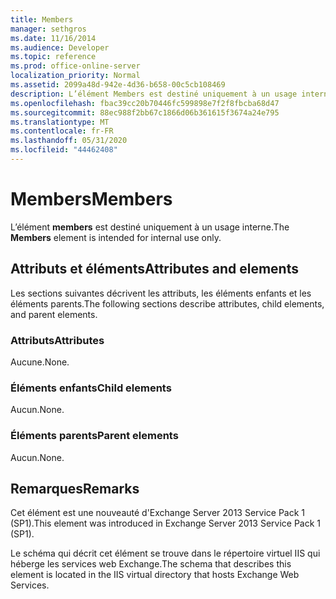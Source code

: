 ```yaml
---
title: Members
manager: sethgros
ms.date: 11/16/2014
ms.audience: Developer
ms.topic: reference
ms.prod: office-online-server
localization_priority: Normal
ms.assetid: 2099a48d-942e-4d36-b658-00c5cb108469
description: L’élément Members est destiné uniquement à un usage interne.
ms.openlocfilehash: fbac39cc20b70446fc599898e7f2f8fbcba68d47
ms.sourcegitcommit: 88ec988f2bb67c1866d06b361615f3674a24e795
ms.translationtype: MT
ms.contentlocale: fr-FR
ms.lasthandoff: 05/31/2020
ms.locfileid: "44462408"
---
```

# <a name="members"></a><span data-ttu-id="00285-103">Members</span><span class="sxs-lookup"><span data-stu-id="00285-103">Members</span></span>

<span data-ttu-id="00285-104">L’élément **members** est destiné uniquement à un usage interne.</span><span class="sxs-lookup"><span data-stu-id="00285-104">The **Members** element is intended for internal use only.</span></span> 

## <a name="attributes-and-elements"></a><span data-ttu-id="00285-105">Attributs et éléments</span><span class="sxs-lookup"><span data-stu-id="00285-105">Attributes and elements</span></span>

<span data-ttu-id="00285-106">Les sections suivantes décrivent les attributs, les éléments enfants et les éléments parents.</span><span class="sxs-lookup"><span data-stu-id="00285-106">The following sections describe attributes, child elements, and parent elements.</span></span>
  
### <a name="attributes"></a><span data-ttu-id="00285-107">Attributs</span><span class="sxs-lookup"><span data-stu-id="00285-107">Attributes</span></span>

<span data-ttu-id="00285-108">Aucune.</span><span class="sxs-lookup"><span data-stu-id="00285-108">None.</span></span>
  
### <a name="child-elements"></a><span data-ttu-id="00285-109">Éléments enfants</span><span class="sxs-lookup"><span data-stu-id="00285-109">Child elements</span></span>

<span data-ttu-id="00285-110">Aucun.</span><span class="sxs-lookup"><span data-stu-id="00285-110">None.</span></span>
  
### <a name="parent-elements"></a><span data-ttu-id="00285-111">Éléments parents</span><span class="sxs-lookup"><span data-stu-id="00285-111">Parent elements</span></span>

<span data-ttu-id="00285-112">Aucun.</span><span class="sxs-lookup"><span data-stu-id="00285-112">None.</span></span>
  
## <a name="remarks"></a><span data-ttu-id="00285-113">Remarques</span><span class="sxs-lookup"><span data-stu-id="00285-113">Remarks</span></span>

<span data-ttu-id="00285-114">Cet élément est une nouveauté d'Exchange Server 2013 Service Pack 1 (SP1).</span><span class="sxs-lookup"><span data-stu-id="00285-114">This element was introduced in Exchange Server 2013 Service Pack 1 (SP1).</span></span>
  
<span data-ttu-id="00285-115">Le schéma qui décrit cet élément se trouve dans le répertoire virtuel IIS qui héberge les services web Exchange.</span><span class="sxs-lookup"><span data-stu-id="00285-115">The schema that describes this element is located in the IIS virtual directory that hosts Exchange Web Services.</span></span>
  

